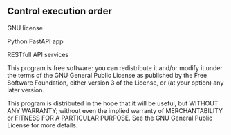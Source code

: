 <h2>Control execution order</h2>
<p>GNU license</p>
<p>Python FastAPI app</p>
<p>RESTfull API services</p>

<p>This program is free software: you can redistribute it and/or modify
    it under the terms of the GNU General Public License as published by
    the Free Software Foundation, either version 3 of the License, or
    (at your option) any later version.</p>

<p>This program is distributed in the hope that it will be useful,
    but WITHOUT ANY WARRANTY; without even the implied warranty of
    MERCHANTABILITY or FITNESS FOR A PARTICULAR PURPOSE.  See the
    GNU General Public License for more details.</p>

